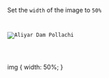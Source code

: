 Set the `width` of the image to `50%`

<codeblock language="css" type="exercise" testMode="fixedInput">
<code>
<panel language="html">
<img src="https://ik.imagekit.io/d9mvewbju/Course/BigbinaryAcademy/aliyar-dam-pollachi_plFB33l2XF.jpg" alt="Aliyar Dam Pollachi">
</panel>
<panel language="css">

</panel>
</code>

<solution>
img {
  width: 50%;
}
</solution>
</codeblock>
